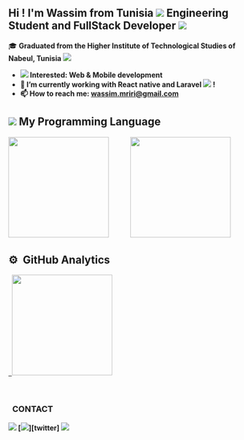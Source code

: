 ## Hi ! I'm Wassim from Tunisia <img src="https://img.icons8.com/color/20/000000/tunisia.png"/> Engineering Student and FullStack Developer <img src="https://img.icons8.com/color-glass/30/000000/developer.png"/> 

🎓 <b> Graduated from the Higher Institute of Technological Studies of Nabeul, Tunisia <img src="https://img.icons8.com/color/20/000000/tunisia-circular.png"/>

   


- <img src="https://img.icons8.com/external-victoruler-flat-victoruler/25/000000/external-interest-business-and-finance-victoruler-flat-victoruler.png"/> Interested: Web & Mobile development
- 🌱 I’m currently working with React native and Laravel <img src="https://upload.wikimedia.org/wikipedia/commons/thumb/a/a7/React-icon.svg/langfr-220px-React-icon.svg.png"/> ! 
- 📫 How to reach me: wassim.mriri@gmail.com

  
  
  
 ## <img src="https://img.icons8.com/external-icongeek26-outline-colour-icongeek26/30/000000/external-tools-carpentry-icongeek26-outline-colour-icongeek26.png"/>   My Programming Language

  <p> 
  
    
 <img height="200" src="https://github-readme-stats.vercel.app/api/top-langs/?username=amira-haouet&langs_count=8&layout=compact&hide=Makefile,Less,Twig,SCSS,ruby,shell,SWIFT,objective-c,kotlin,css,purebasic&theme=nightowl&show_icons=true&count_private=true">  &nbsp; &nbsp; &nbsp; &nbsp;&nbsp;&nbsp;&nbsp;&nbsp; 
  <img height="200" src="https://github-readme-stats-eight-theta.vercel.app/api/top-langs/?username=amira-haouet&layout=compact&langs_count=10&hide=Makefile,Twig&theme=nightowl&show_icons=true&count_private=true"/>



</p>




 ## ⚙️ &nbsp;GitHub Analytics

<p align="left">
<a href="https://github.com/amira-haouet">
  
  &nbsp; <img height="200" src="https://github-readme-stats-eight-theta.vercel.app/api?username=amira-haouet&show_icons=true&theme=nightowl&include_all_commits=true&count_private=true"/>    
</a> 
</p>

  
  <br> 
   
   
     
   


  
### 


   
 ### &nbsp; CONTACT 
   
[<img src="https://img.icons8.com/color/30/4a90e2/linkedin.png"/>][linkedin]
[<img src="https://img.icons8.com/fluency/30/4a90e2/twitter.png"/>][twitter]
[<img src="https://img.icons8.com/fluency/30/4a90e2/instagram-new.png"/>][instagram]


[instagram]: https://www.instagram.com/wassimmriri/
[linkedin]: https://www.linkedin.com/in/wassim-mriri/


